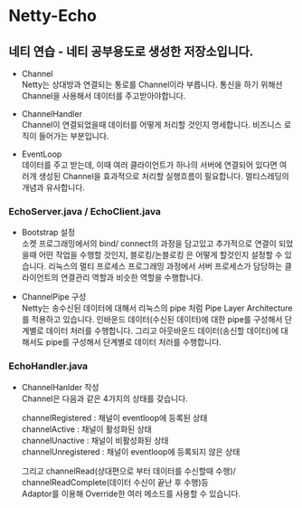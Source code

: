 # Netty-Echo 
## 네티 연습 - 네티 공부용도로 생성한 저장소입니다.

- Channel  
  Netty는 상대방과 연결되는 통로를 Channel이라 부릅니다. 통신을 하기 위해선 Channel을 사용해서 데이터를 
  주고받아야합니다.

- ChannelHandler  
  Channel이 연결되었을때 데이터를 어떻게 처리할 것인지 명세합니다. 비즈니스 로직이 들어가는 부분입니다.

- EventLoop  
데이터를 주고 받는데, 이때 여러 클라이언트가 하나의 서버에 연결되어 있다면 여러개 생성된 Channel을 효과적으로
처리할 실행흐름이 필요합니다. 멀티스레딩의 개념과 유사합니다.

### EchoServer.java / EchoClient.java

- Bootstrap 설정  
 소켓 프로그래밍에서의 bind/ connect의 과정을 담고있고 추가적으로 연결이 되었을때 어떤 작업을 수행할 것인지, 
 블로킹/논블로킹 은 어떻게 할것인지 설정할 수 있습니다. 리눅스의 멀티 프로세스 프로그래밍 과정에서 서버 프로세스가 
 담당하는 클라이언트의 연결관리 역할과 비슷한 역할을 수행합니다.
 
- ChannelPipe 구성  
 Netty는 송수신된 데이터에 대해서 리눅스의 pipe 처럼 Pipe Layer Architecture를 적용하고 있습니다.
 인바운드 데이터(수신된 데이터)에 대한 pipe를 구성해서 단계별로 데이터 처러를 수행합니다. 그리고 
 아웃바운드 데이터(송신할 데이터)에 대해서도 pipe를 구성해서 단계별로 데이터 처러를 수행합니다.

### EchoHandler.java
- ChannelHanlder 작성  
  Channel은 다음과 같은 4가지의 상태를 갖습니다.  
 
  channelRegistered   : 채널이 eventloop에 등록된 상태  
  channelActive       : 채널이 활성화된 상태  
  channelUnactive     : 채널이 비활성화된 상태  
  channelUnregistered : 채널이 eventloop에 등록되지 않은 상태  
  
  그리고 channelRead(상대편으로 부터 데이터를 수신할때 수행)/ channelReadComplete(데이터 수신이 끝난 후 수행)등  
  Adaptor를 이용해 Override한 여러 메소드를 사용할 수 있습니다.
 
 
